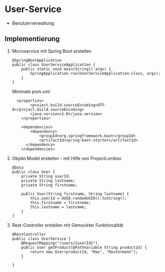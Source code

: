 # User-Service
- Benutzerverwaltung

## Implementierung

1.  Microservice mit Spring Boot erstellen 
	```
	@SpringBootApplication
	public class UserServiceApplication {
	    public static void main(String[] args) {
	        SpringApplication.run(UserServiceApplication.class, args);
	    }
	}
	```
	Minimale pom.xml
	```
	  <properties>
			<project.build.sourceEncoding>UTF-8</project.build.sourceEncoding>
			<java.version>1.8</java.version>
		</properties>
	
		<dependencies>
			<dependency>
				<groupId>org.springframework.boot</groupId>
				<artifactId>spring-boot-starter</artifactId>
		  </dependency>
		</dependencies>
	```
3. Objekt Model erstellen - mit Hilfe von ProjectLomboc
	```
	@Data
	public class User {		
		private String userId;
		private String lastname;
		private String firstname;
		
		public User(String firstname, String lastname) {
			this.userId = UUID.randomUUID().toString();
			this.firstname = firstname;
			this.lastname = lastname;
		}
	}
	```

2. Rest-Controller erstellen mit Gemockter Funktionalität
	```
	@RestController
	public class UserService {
		@RequestMapping("/users/{userId}")
	    public User getProduct(@PathVariable String productId) {		
	        return new User(productId, "Max", "Mustermann");
	    }
	
	}
	```
